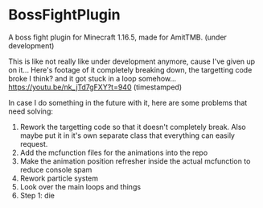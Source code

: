 # BossFightPlugin
A boss fight plugin for Minecraft 1.16.5, made for AmitTMB. (under development)

This is like not really like under development anymore, cause I've given up on it...
Here's footage of it completely breaking down, the targetting code broke I think? and it got stuck in a loop somehow...
https://youtu.be/nk_jTd7gFXY?t=940 (timestamped)


In case I do something in the future with it, here are some problems that need solving:
1. Rework the targetting code so that it doesn't completely break. Also maybe put it in it's own separate class that everything can easily request.
2. Add the mcfunction files for the animations into the repo
3. Make the animation position refresher inside the actual mcfunction to reduce console spam
4. Rework particle system
5. Look over the main loops and things
6. Step 1: die
